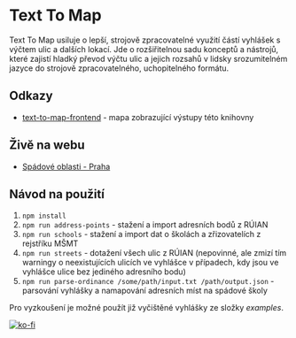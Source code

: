 # Text To Map
Text To Map usiluje o lepší, strojově zpracovatelné využití částí vyhlášek s výčtem ulic a dalších lokací. Jde o rozšiřitelnou sadu konceptů a nástrojů, které zajistí hladký převod výčtu ulic a jejich rozsahů v lidsky srozumitelném jazyce do strojově zpracovatelného, uchopitelného formátu.

## Odkazy
- [text-to-map-frontend](https://github.com/maral/text-to-map-frontend) - mapa zobrazující výstupy této knihovny

## Živě na webu
- [Spádové oblasti - Praha](https://mareklisy.cz/spadovosti-praha/)

## Návod na použití
1. `npm install`
2. `npm run address-points` - stažení a import adresních bodů z RÚIAN
3. `npm run schools` - stažení a import dat o školách a zřizovatelích z rejstříku MŠMT
4. `npm run streets` - dotažení všech ulic z RÚIAN (nepovinné, ale zmizí tím warningy o neexistujících ulicích ve vyhlášce v případech, kdy jsou ve vyhlášce ulice bez jediného adresního bodu)
5. `npm run parse-ordinance /some/path/input.txt /path/output.json` - parsování vyhlášky a namapování adresních míst na spádové školy

Pro vyzkoušení je možné použít již vyčištěné vyhlášky ze složky *examples*.


[![ko-fi](https://ko-fi.com/img/githubbutton_sm.svg)](https://ko-fi.com/E1E5JOMLT)
